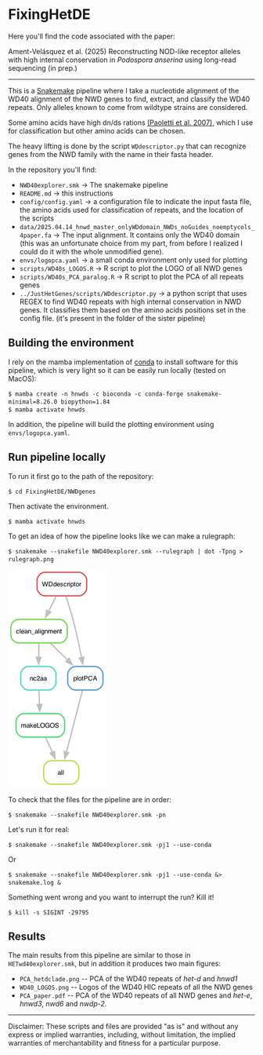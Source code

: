 # FixingHetDE

Here you'll find the code associated with the paper:

Ament-Velásquez et al. (2025) Reconstructing NOD-like receptor alleles with high internal conservation in *Podospora anserina* using long-read sequencing (in prep.)

----

This is a [Snakemake](https://snakemake.readthedocs.io/en/stable/) pipeline where I take a nucleotide alignment of the WD40 alignment of the NWD genes to find, extract, and classify the WD40 repeats. Only alleles known to come from wildtype strains are considered.

Some amino acids have high dn/ds rations [(Paoletti et al. 2007)](https://doi.org/10.1371/journal.pone.0000283), which I use for classification but other amino acids can be chosen.

The heavy lifting is done by the script `WDdescriptor.py` that can recognize genes from the NWD family with the name in their fasta header.

In the repository you'll find:

- `NWD40explorer.smk` -> The snakemake pipeline
- `README.md` -> this instructions
- `config/config.yaml` -> a configuration file to indicate the input fasta file, the amino acids used for classification of repeats, and the location of the scripts
- `data/2025.04.14_hnwd_master_onlyWDdomain_NWDs_noGuides_noemptycols_4paper.fa` -> The input alignment. It contains only the WD40 domain (this was an unfortunate choice from my part, from before I realized I could do it with the whole unmodified gene).
- `envs/logopca.yaml` -> a small conda environment only used for plotting
- `scripts/WD40s_LOGOS.R` -> R script to plot the LOGO of all NWD genes
- `scripts/WD40s_PCA_paralog.R` -> R script to plot the PCA of all repeats genes
- `../JustHetGenes/scripts/WDdescriptor.py` -> a python script that uses REGEX to find WD40 repeats with high internal conservation in NWD genes. It classifies them based on the amino acids positions set in the config file. (it's present in the folder of the sister pipeline)

## Building the environment

I rely on the mamba implementation of [conda](https://docs.conda.io/en/latest/) to install software for this pipeline, which is very light so it can be easily run locally (tested on MacOS):

	$ mamba create -n hnwds -c bioconda -c conda-forge snakemake-minimal=8.26.0 biopython=1.84
	$ mamba activate hnwds

In addition, the pipeline will build the plotting environment using `envs/logopca.yaml`.

## Run pipeline locally

To run it first go to the path of the repository:

	$ cd FixingHetDE/NWDgenes

Then activate the environment.

	$ mamba activate hnwds

To get an idea of how the pipeline looks like we can make a rulegraph:

	$ snakemake --snakefile NWD40explorer.smk --rulegraph | dot -Tpng > rulegraph.png

![rulegraph](rulegraph.png "rulegraph")

To check that the files for the pipeline are in order:

	$ snakemake --snakefile NWD40explorer.smk -pn

Let's run it for real:

	$ snakemake --snakefile NWD40explorer.smk -pj1 --use-conda

Or

	$ snakemake --snakefile NWD40explorer.smk -pj1 --use-conda &> snakemake.log &

Something went wrong and you want to interrupt the run? Kill it!

	$ kill -s SIGINT -29795

## Results

The main results from this pipeline are similar to those in `HETwd40explorer.smk`, but in addition it produces two main figures:

- `PCA_hetdclade.png` -- PCA of the WD40 repeats of *het-d* and *hnwd1*
- `WD40_LOGOS.png` -- Logos of the WD40 HIC repeats of all the NWD genes
- `PCA_paper.pdf` -- PCA of the WD40 repeats of all NWD genes and *het-e*, *hnwd3*, *nwd6* and *nwdp-2*.

----

Disclaimer: These scripts and files are provided "as is" and without any express or implied warranties, including, without limitation, the implied warranties of merchantability and fitness for a particular purpose.


